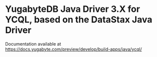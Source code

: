 # YugabyteDB Java Driver 3.X for YCQL, based on the DataStax Java Driver

Documentation available at https://docs.yugabyte.com/preview/develop/build-apps/java/ycql/
